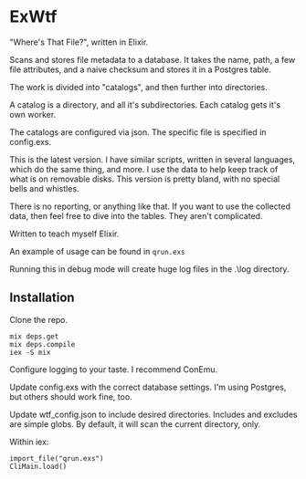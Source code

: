 # ExWtf

"Where's That File?", written in Elixir.

Scans and stores file metadata to a database. It takes the name, path, a few file attributes, 
and a naive checksum and stores it in a Postgres table.

The work is divided into "catalogs", and then further into directories.

A catalog is a directory, and all it's subdirectories. Each catalog gets it's own worker.

The catalogs are configured via json. The specific file is specified in config.exs.

This is the latest version. I have similar scripts, written in several languages,
which do the same thing, and more. I use the data to help keep track of what is on removable disks. This version is pretty bland, 
with no special bells and whistles.

There is no reporting, or anything like that. If you want to use the collected data, then
feel free to dive into the tables. They aren't complicated.

Written to teach myself Elixir.

An example of usage can be found in ```qrun.exs```

Running this in debug mode will create huge log files in the .\log directory.

## Installation

Clone the repo.
```
mix deps.get
mix deps.compile
iex -S mix
```

Configure logging to your taste. I recommend ConEmu.

Update config.exs with the correct database settings. I'm using Postgres,
but others should work fine, too.

Update wtf_config.json to include desired directories. Includes and excludes are simple 
globs. By default, it will scan the current directory, only.

Within iex:
```
import_file("qrun.exs")
CliMain.load()
```